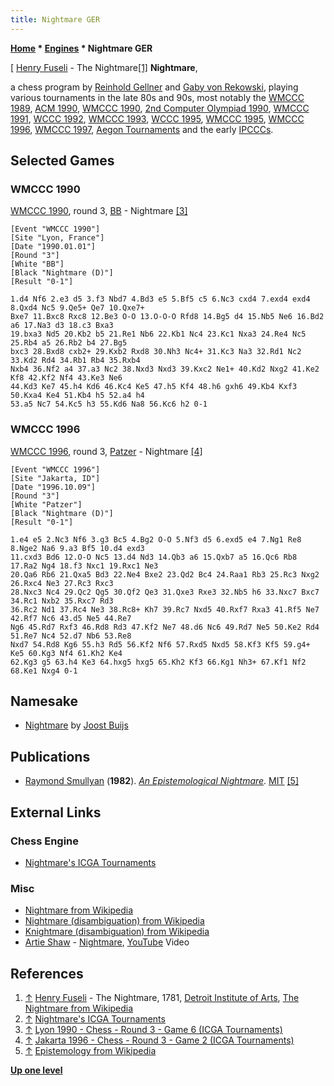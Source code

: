 ```yaml
---
title: Nightmare GER
---
```

**[Home](Home "Home") \* [Engines](Engines "Engines") \* Nightmare GER**



[ [Henry Fuseli](Category:Henry_Fuseli "Category:Henry Fuseli") - The Nightmare<a id="cite-note-1" href="#cite-ref-1">[1]</a>
**Nightmare**,  

a chess program by [Reinhold Gellner](Reinhold_Gellner "Reinhold Gellner") and [Gaby von Rekowski](Gaby_von_Rekowski "Gaby von Rekowski"), playing various tournaments in the late 80s and 90s, most notably the [WMCCC 1989](WMCCC_1989 "WMCCC 1989"), [ACM 1990](ACM_1990 "ACM 1990"), [WMCCC 1990](WMCCC_1990 "WMCCC 1990"), [2nd Computer Olympiad 1990](2nd_Computer_Olympiad#Chess "2nd Computer Olympiad"), [WMCCC 1991](WMCCC_1991 "WMCCC 1991"), [WCCC 1992](WCCC_1992 "WCCC 1992"), [WMCCC 1993](WMCCC_1993 "WMCCC 1993"), [WCCC 1995](WCCC_1995 "WCCC 1995"), [WMCCC 1995](WMCCC_1995 "WMCCC 1995"), [WMCCC 1996](WMCCC_1996 "WMCCC 1996"), [WMCCC 1997](WMCCC_1997 "WMCCC 1997"), [Aegon Tournaments](Aegon_Tournaments "Aegon Tournaments") and the early [IPCCCs](IPCCC "IPCCC"). 



## Selected Games


### WMCCC 1990


[WMCCC 1990](WMCCC_1990 "WMCCC 1990"), round 3, [BB](BB "BB") - Nightmare <a id="cite-note-3" href="#cite-ref-3">[3]</a>




```
[Event "WMCCC 1990"]
[Site "Lyon, France"]
[Date "1990.01.01"]
[Round "3"]
[White "BB"]
[Black "Nightmare (D)"]
[Result "0-1"]

1.d4 Nf6 2.e3 d5 3.f3 Nbd7 4.Bd3 e5 5.Bf5 c5 6.Nc3 cxd4 7.exd4 exd4 8.Qxd4 Nc5 9.Qe5+ Qe7 10.Qxe7+
Bxe7 11.Bxc8 Rxc8 12.Be3 O-O 13.O-O-O Rfd8 14.Bg5 d4 15.Nb5 Ne6 16.Bd2 a6 17.Na3 d3 18.c3 Bxa3 
19.bxa3 Nd5 20.Kb2 b5 21.Re1 Nb6 22.Kb1 Nc4 23.Kc1 Nxa3 24.Re4 Nc5 25.Rb4 a5 26.Rb2 b4 27.Bg5 
bxc3 28.Bxd8 cxb2+ 29.Kxb2 Rxd8 30.Nh3 Nc4+ 31.Kc3 Na3 32.Rd1 Nc2 33.Kd2 Rd4 34.Rb1 Rb4 35.Rxb4 
Nxb4 36.Nf2 a4 37.a3 Nc2 38.Nxd3 Nxd3 39.Kxc2 Ne1+ 40.Kd2 Nxg2 41.Ke2 Kf8 42.Kf2 Nf4 43.Ke3 Ne6 
44.Kd3 Ke7 45.h4 Kd6 46.Kc4 Ke5 47.h5 Kf4 48.h6 gxh6 49.Kb4 Kxf3 50.Kxa4 Ke4 51.Kb4 h5 52.a4 h4 
53.a5 Nc7 54.Kc5 h3 55.Kd6 Na8 56.Kc6 h2 0-1 

```

### WMCCC 1996


[WMCCC 1996](WMCCC_1996 "WMCCC 1996"), round 3, [Patzer](Patzer "Patzer") - Nightmare <a id="cite-note-4" href="#cite-ref-4">[4]</a>




```
[Event "WMCCC 1996"]
[Site "Jakarta, ID"]
[Date "1996.10.09"]
[Round "3"]
[White "Patzer"]
[Black "Nightmare (D)"]
[Result "0-1"]

1.e4 e5 2.Nc3 Nf6 3.g3 Bc5 4.Bg2 O-O 5.Nf3 d5 6.exd5 e4 7.Ng1 Re8 8.Nge2 Na6 9.a3 Bf5 10.d4 exd3 
11.cxd3 Bd6 12.O-O Nc5 13.d4 Nd3 14.Qb3 a6 15.Qxb7 a5 16.Qc6 Rb8 17.Ra2 Ng4 18.f3 Nxc1 19.Rxc1 Ne3 
20.Qa6 Rb6 21.Qxa5 Bd3 22.Ne4 Bxe2 23.Qd2 Bc4 24.Raa1 Rb3 25.Rc3 Nxg2 26.Rxc4 Ne3 27.Rc3 Rxc3
28.Nxc3 Nc4 29.Qc2 Qg5 30.Qf2 Qe3 31.Qxe3 Rxe3 32.Nb5 h6 33.Nxc7 Bxc7 34.Rc1 Nxb2 35.Rxc7 Rd3 
36.Rc2 Nd1 37.Rc4 Ne3 38.Rc8+ Kh7 39.Rc7 Nxd5 40.Rxf7 Rxa3 41.Rf5 Ne7 42.Rf7 Nc6 43.d5 Ne5 44.Re7 
Ng6 45.Rd7 Rxf3 46.Rd8 Rd3 47.Kf2 Ne7 48.d6 Nc6 49.Rd7 Ne5 50.Ke2 Rd4 51.Re7 Nc4 52.d7 Nb6 53.Re8 
Nxd7 54.Rd8 Kg6 55.h3 Rd5 56.Kf2 Nf6 57.Rxd5 Nxd5 58.Kf3 Kf5 59.g4+ Ke5 60.Kg3 Nf4 61.Kh2 Ke4 
62.Kg3 g5 63.h4 Ke3 64.hxg5 hxg5 65.Kh2 Kf3 66.Kg1 Nh3+ 67.Kf1 Nf2 68.Ke1 Nxg4 0-1 

```

## Namesake


* [Nightmare](Nightmare_NL "Nightmare NL") by [Joost Buijs](Joost_Buijs "Joost Buijs")


## Publications


* [Raymond Smullyan](Raymond_Smullyan "Raymond Smullyan") (**1982**). *[An Epistemological Nightmare](http://www.mit.edu/people/dpolicar/writing/prose/text/epistemologicalNightmare.html)*. [MIT](Massachusetts_Institute_of_Technology "Massachusetts Institute of Technology") <a id="cite-note-5" href="#cite-ref-5">[5]</a>


## External Links


### Chess Engine


* [Nightmare's ICGA Tournaments](https://www.game-ai-forum.org/icga-tournaments/program.php?id=18)


### Misc


* [Nightmare from Wikipedia](https://en.wikipedia.org/wiki/Nightmare)
* [Nightmare (disambiguation) from Wikipedia](https://en.wikipedia.org/wiki/Nightmare_%28disambiguation%29)
* [Knightmare (disambiguation) from Wikipedia](https://en.wikipedia.org/wiki/Knightmare_%28disambiguation%29)
* [Artie Shaw](Category:Artie_Shaw "Category:Artie Shaw") - [Nightmare](https://www.jazziz.com/short-history-nightmare-artie-shaw-1936/), [YouTube](https://en.wikipedia.org/wiki/YouTube) Video


 
## References


1. <a id="cite-ref-1" href="#cite-note-1">↑</a> [Henry Fuseli](Category:Henry_Fuseli "Category:Henry Fuseli") - The Nightmare, 1781, [Detroit Institute of Arts](https://en.wikipedia.org/wiki/Detroit_Institute_of_Arts), [The Nightmare from Wikipedia](https://en.wikipedia.org/wiki/The_Nightmare)
2. <a id="cite-ref-2" href="#cite-note-2">↑</a> [Nightmare's ICGA Tournaments](https://www.game-ai-forum.org/icga-tournaments/program.php?id=18)
3. <a id="cite-ref-3" href="#cite-note-3">↑</a> [Lyon 1990 - Chess - Round 3 - Game 6 (ICGA Tournaments)](https://www.game-ai-forum.org/icga-tournaments/round.php?tournament=60&round=3&id=6)
4. <a id="cite-ref-4" href="#cite-note-4">↑</a> [Jakarta 1996 - Chess - Round 3 - Game 2 (ICGA Tournaments)](https://www.game-ai-forum.org/icga-tournaments/round.php?tournament=55&round=3&id=2)
5. <a id="cite-ref-5" href="#cite-note-5">↑</a> [Epistemology from Wikipedia](https://en.wikipedia.org/wiki/Epistemology)

**[Up one level](Engines "Engines")**







 
